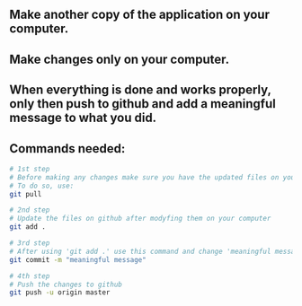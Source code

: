 ## Make another copy of the application on your computer.
## Make changes only on your computer.
## When everything is done and works properly, only then push to github and add a meaningful message to what you did.


## Commands needed:

``` bash
# 1st step
# Before making any changes make sure you have the updated files on your computer
# To do so, use:
git pull

# 2nd step
# Update the files on github after modyfing them on your computer
git add . 

# 3rd step
# After using 'git add .' use this command and change 'meaningful message' to a message that explains what you modified in the application
git commit -m "meaningful message"

# 4th step
# Push the changes to github
git push -u origin master
```

